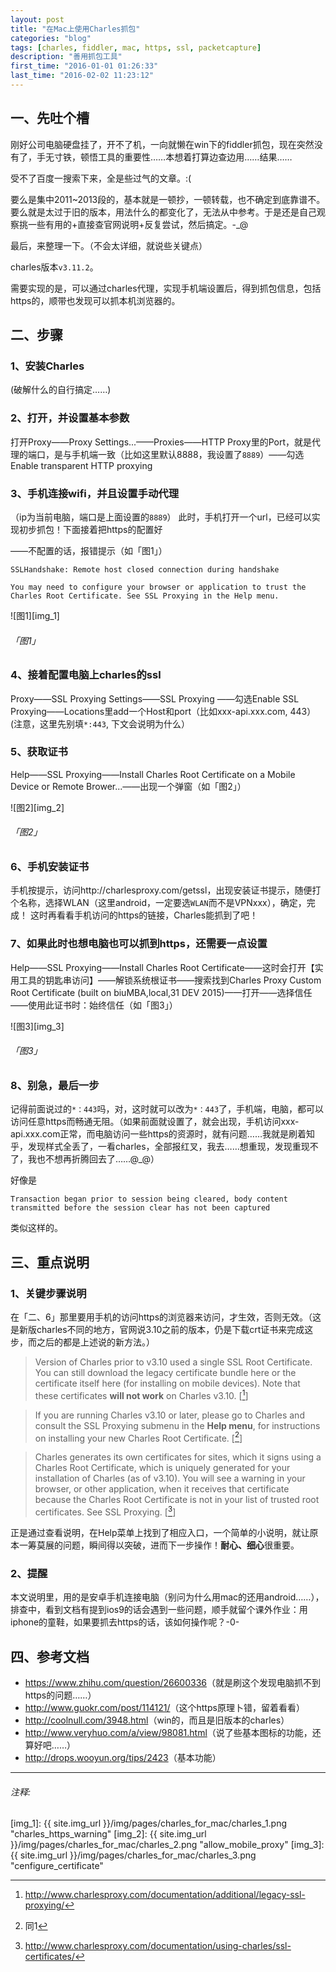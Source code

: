 ```yaml
---
layout: post
title: "在Mac上使用Charles抓包"
categories: "blog"
tags: [charles, fiddler, mac, https, ssl, packetcapture]
description: "善用抓包工具"
first_time: "2016-01-01 01:26:33"
last_time: "2016-02-02 11:23:12"
---
```


## 一、先吐个槽

刚好公司电脑硬盘挂了，开不了机，一向就懒在win下的fiddler抓包，现在突然没有了，手无寸铁，顿悟工具的重要性……本想着打算边查边用……结果……

受不了百度一搜索下来，全是些过气的文章。:( 

要么是集中2011~2013段的，基本就是一顿抄，一顿转载，也不确定到底靠谱不。要么就是太过于旧的版本，用法什么的都变化了，无法从中参考。于是还是自己观察挑一些有用的+直接查官网说明+反复尝试，然后搞定。-_@

最后，来整理一下。（不会太详细，就说些关键点）

charles版本`v3.11.2`。

需要实现的是，可以通过charles代理，实现手机端设置后，得到抓包信息，包括https的，顺带也发现可以抓本机浏览器的。

## 二、步骤

### 1、安装Charles

(破解什么的自行搞定……)

### 2、打开，并设置基本参数

打开Proxy——Proxy Settings...——Proxies——HTTP Proxy里的Port，就是代理的端口，是与手机端一致（比如这里默认8888，我设置了`8889`）——勾选Enable transparent HTTP proxying

### 3、手机连接wifi，并且设置手动代理

（ip为当前电脑，端口是上面设置的`8889`）
此时，手机打开一个url，已经可以实现初步抓包！下面接着把https的配置好

——不配置的话，报错提示（如「图1」）

```
SSLHandshake: Remote host closed connection during handshake

You may need to configure your browser or application to trust the Charles Root Certificate. See SSL Proxying in the Help menu.
```

![图1][img_1]

###### 「图1」

### 4、接着配置电脑上charles的ssl

Proxy——SSL Proxying Settings——SSL Proxying ——勾选Enable SSL Proxying——Locations里add一个Host和port（比如xxx-api.xxx.com, 443）(注意，这里先别填`*:443`, 下文会说明为什么）​

### 5、获取证书

Help——SSL Proxying——Install Charles Root Certificate on a Mobile Device or Remote Brower...——出现一个弹窗（如「图2」）

![图2][img_2]

###### 「图2」

### 6、手机安装证书

手机按提示，访问http://charlesproxy.com/getssl，出现安装证书提示，随便打个名称，选择WLAN（这里android，一定要选`WLAN`而不是VPNxxx），确定，完成！
这时再看看手机访问的https的链接，Charles能抓到了吧！

### 7、如果此时也想电脑也可以抓到https，还需要一点设置

Help——SSL Proxying——Install Charles Root Certificate——这时会打开【实用工具的钥匙串访问】——解锁系统根证书——搜索找到Charles Proxy Custom Root Certificate (built on biuMBA,local,31 DEV 2015)——打开——选择信任——使用此证书时：始终信任（如「图3」）​

![图3][img_3]

###### 「图3」

### 8、别急，最后一步

记得前面说过的`*：443`吗，对，这时就可以改为`*：443`了，手机端，电脑，都可以访问任意https而畅通无阻。（如果前面就设置了，就会出现，手机访问xxx-api.xxx.com正常，而电脑访问一些https的资源时，就有问题……我就是刷着知乎，发现样式全丢了，一看charles，全部报红叉，我去……想重现，发现重现不了，我也不想再折腾回去了……@_@）

好像是

```
Transaction began prior to session being cleared, body content transmitted before the session clear has not been captured
```

类似这样的。

## 三、重点说明

### 1、关键步骤说明

在「二、6」那里要用手机的访问https的浏览器来访问，才生效，否则无效。（这是新版charles不同的地方，官网说3.10之前的版本，仍是下载crt证书来完成这步，而之后的都是上述说的新方法。）

>Version of Charles prior to v3.10 used a single SSL Root Certificate. You can still download the legacy certificate bundle here or the certificate itself here (for installing on mobile devices). Note that these certificates **will not work** on Charles v3.10. [[^note_1]]

>If you are running Charles v3.10 or later, please go to Charles and consult the SSL Proxying submenu in the **Help menu**, for instructions on installing your new Charles Root Certificate. [[^note_2]]

>Charles generates its own certificates for sites, which it signs using a Charles Root Certificate, which is uniquely generated for your installation of Charles (as of v3.10). You will see a warning in your browser, or other application, when it receives that certificate because the Charles Root Certificate is not in your list of trusted root certificates. See SSL Proxying. [[^note_3]]

正是通过查看说明，在Help菜单上找到了相应入口，一个简单的小说明，就让原本一筹莫展的问题，瞬间得以突破，进而下一步操作！**耐心、细心**很重要。

### 2、提醒

本文说明里，用的是安卓手机连接电脑（别问为什么用mac的还用android……），排查中，看到文档有提到ios9的话会遇到一些问题，顺手就留个课外作业：用iphone的童鞋，如果要抓去https的话，该如何操作呢？-0-

## 四、参考文档

* <https://www.zhihu.com/question/26600336>（就是刷这个发现电脑抓不到https的问题……）
* <http://www.guokr.com/post/114121/>（这个https原理卜错，留着看看）
* <http://coolnull.com/3948.html>（win的，而且是旧版本的charles）
* <http://www.veryhuo.com/a/view/98081.html>（说了些基本图标的功能，还算好吧……）
* <http://drops.wooyun.org/tips/2423>（基本功能）

---

###### 注释:
[^note_1]: <http://www.charlesproxy.com/documentation/additional/legacy-ssl-proxying/>
[^note_2]: 同1
[^note_3]: <http://www.charlesproxy.com/documentation/using-charles/ssl-certificates/>


[img_1]: {{ site.img_url }}/img/pages/charles_for_mac/charles_1.png "charles_https_warning"
[img_2]: {{ site.img_url }}/img/pages/charles_for_mac/charles_2.png "allow_mobile_proxy"
[img_3]: {{ site.img_url }}/img/pages/charles_for_mac/charles_3.png "cenfigure_certificate"
